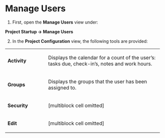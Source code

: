 # Manage Users

1) First, open the **Manage Users** view under:

**Project Startup → Manage Users**

2) In the **Project Configuration** view, the following tools are
provided:

<table>
<colgroup>
<col width="26%" />
<col width="73%" />
</colgroup>
<tbody>
<tr class="odd">
<td><p><strong>Activity</strong></p></td>
<td><p>Displays the calendar for a count of the user’s: tasks due, check-in’s, notes and work hours.</p></td>
</tr>
<tr class="even">
<td><p><strong>Groups</strong></p></td>
<td><p>Displays the groups that the user has been assigned to.</p></td>
</tr>
<tr class="odd">
<td><p><strong>Security</strong></p></td>
<td><p>[multiblock cell omitted]</p></td>
</tr>
<tr class="even">
<td><p><strong>Edit</strong></p></td>
<td><p>[multiblock cell omitted]</p></td>
</tr>
</tbody>
</table>


